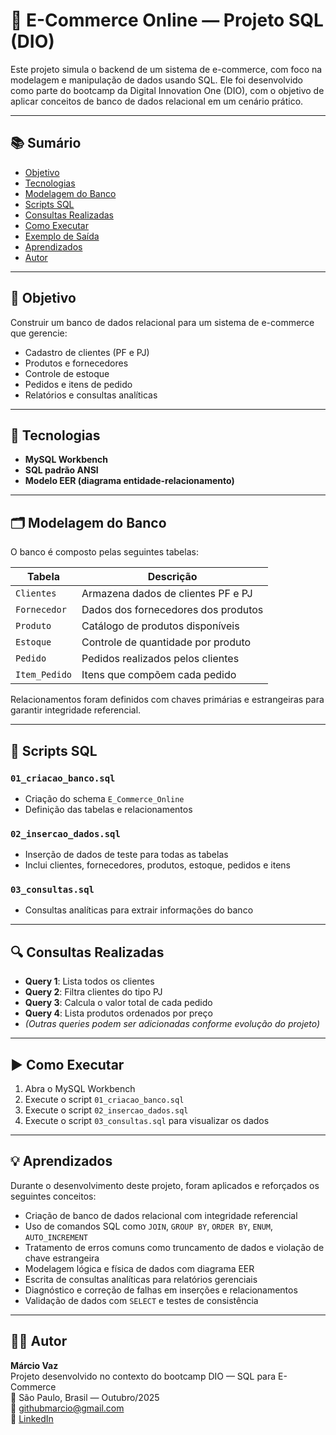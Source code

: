 # 🛒 E-Commerce Online — Projeto SQL (DIO)

Este projeto simula o backend de um sistema de e-commerce, com foco na modelagem e manipulação de dados usando SQL. Ele foi desenvolvido como parte do bootcamp da Digital Innovation One (DIO), com o objetivo de aplicar conceitos de banco de dados relacional em um cenário prático.

---

## 📚 Sumário

- [Objetivo](#objetivo)
- [Tecnologias](#tecnologias)
- [Modelagem do Banco](#modelagem-do-banco)
- [Scripts SQL](#scripts-sql)
- [Consultas Realizadas](#consultas-realizadas)
- [Como Executar](#como-executar)
- [Exemplo de Saída](#exemplo-de-saída)
- [Aprendizados](#aprendizados)
- [Autor](#autor)

---

## 🎯 Objetivo

Construir um banco de dados relacional para um sistema de e-commerce que gerencie:

- Cadastro de clientes (PF e PJ)
- Produtos e fornecedores
- Controle de estoque
- Pedidos e itens de pedido
- Relatórios e consultas analíticas

---

## 🧰 Tecnologias

- **MySQL Workbench**
- **SQL padrão ANSI**
- **Modelo EER (diagrama entidade-relacionamento)**

---

## 🗂️ Modelagem do Banco

O banco é composto pelas seguintes tabelas:

| Tabela         | Descrição                                      |
|----------------|------------------------------------------------|
| `Clientes`     | Armazena dados de clientes PF e PJ             |
| `Fornecedor`   | Dados dos fornecedores dos produtos            |
| `Produto`      | Catálogo de produtos disponíveis               |
| `Estoque`      | Controle de quantidade por produto             |
| `Pedido`       | Pedidos realizados pelos clientes              |
| `Item_Pedido`  | Itens que compõem cada pedido                  |

Relacionamentos foram definidos com chaves primárias e estrangeiras para garantir integridade referencial.

---

## 📜 Scripts SQL

### `01_criacao_banco.sql`

- Criação do schema `E_Commerce_Online`
- Definição das tabelas e relacionamentos

### `02_insercao_dados.sql`

- Inserção de dados de teste para todas as tabelas
- Inclui clientes, fornecedores, produtos, estoque, pedidos e itens

### `03_consultas.sql`

- Consultas analíticas para extrair informações do banco

---

## 🔍 Consultas Realizadas

- **Query 1**: Lista todos os clientes
- **Query 2**: Filtra clientes do tipo PJ
- **Query 3**: Calcula o valor total de cada pedido
- **Query 4**: Lista produtos ordenados por preço
- *(Outras queries podem ser adicionadas conforme evolução do projeto)*

---

## ▶️ Como Executar

1. Abra o MySQL Workbench
2. Execute o script `01_criacao_banco.sql`
3. Execute o script `02_insercao_dados.sql`
4. Execute o script `03_consultas.sql` para visualizar os dados
   

---

## 💡 Aprendizados

Durante o desenvolvimento deste projeto, foram aplicados e reforçados os seguintes conceitos:

- Criação de banco de dados relacional com integridade referencial
- Uso de comandos SQL como `JOIN`, `GROUP BY`, `ORDER BY`, `ENUM`, `AUTO_INCREMENT`
- Tratamento de erros comuns como truncamento de dados e violação de chave estrangeira
- Modelagem lógica e física de dados com diagrama EER
- Escrita de consultas analíticas para relatórios gerenciais
- Diagnóstico e correção de falhas em inserções e relacionamentos
- Validação de dados com `SELECT` e testes de consistência

---

## 👨‍💻 Autor

**Márcio Vaz**  
Projeto desenvolvido no contexto do bootcamp DIO — SQL para E-Commerce  
📍 São Paulo, Brasil — Outubro/2025  
📧 githubmarcio@gmail.com  
🔗 [LinkedIn](https://www.linkedin.com/in/marcioantoniovaz)





